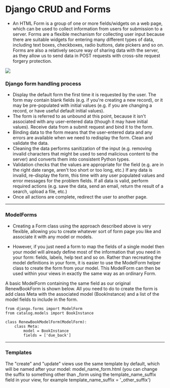 # Django CRUD and Forms
- An HTML Form is a group of one or more fields/widgets on a web page, which can be used to collect information from users for submission to a server. Forms are a flexible mechanism for collecting user input because there are suitable widgets for entering many different types of data, including text boxes, checkboxes, radio buttons, date pickers and so on. Forms are also a relatively secure way of sharing data with the server, as they allow us to send data in POST requests with cross-site request forgery protection.

![](https://res.cloudinary.com/practicaldev/image/fetch/s--O2cjB-id--/c_imagga_scale,f_auto,fl_progressive,h_420,q_auto,w_1000/https://thepracticaldev.s3.amazonaws.com/i/a3exuz06e9h212pandfr.png)

### Django form handling process
- Display the default form the first time it is requested by the user.
The form may contain blank fields (e.g. if you're creating a new record), or it may be pre-populated with initial values (e.g. if you are changing a record, or have useful default initial values).
- The form is referred to as unbound at this point, because it isn't associated with any user-entered data (though it may have initial values).
Receive data from a submit request and bind it to the form.
- Binding data to the form means that the user-entered data and any errors are available when we need to redisplay the form.
Clean and validate the data.
- Cleaning the data performs sanitization of the input (e.g. removing invalid characters that might be used to send malicious content to the server) and converts them into consistent Python types.
- Validation checks that the values are appropriate for the field (e.g. are in the right date range, aren't too short or too long, etc.)
If any data is invalid, re-display the form, this time with any user populated values and error messages for the problem fields.
If all data is valid, perform required actions (e.g. save the data, send an email, return the result of a search, upload a file, etc.)
- Once all actions are complete, redirect the user to another page.

----------------------------------------------------------------------------------

### ModelForms
- Creating a Form class using the approach described above is very flexible, allowing you to create whatever sort of form page you like and associate it with any model or models.

- However, if you just need a form to map the fields of a single model then your model will already define most of the information that you need in your form: fields, labels, help text and so on. Rather than recreating the model definitions in your form, it is easier to use the ModelForm helper class to create the form from your model. This ModelForm can then be used within your views in exactly the same way as an ordinary Form.

A basic ModelForm containing the same field as our original RenewBookForm is shown below. All you need to do to create the form is add class Meta with the associated model (BookInstance) and a list of the model fields to include in the form.

```
from django.forms import ModelForm
from catalog.models import BookInstance

class RenewBookModelForm(ModelForm):
    class Meta:
        model = BookInstance
        fields = ['due_back']
```

------------------------------------------------------------------------
### Templates
The "create" and "update" views use the same template by default, which will be named after your model: model_name_form.html (you can change the suffix to something other than _form using the template_name_suffix field in your view, for example template_name_suffix = '_other_suffix')

